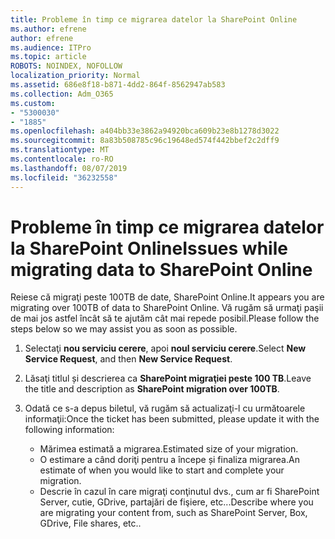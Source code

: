 ```yaml
---
title: Probleme în timp ce migrarea datelor la SharePoint Online
ms.author: efrene
author: efrene
ms.audience: ITPro
ms.topic: article
ROBOTS: NOINDEX, NOFOLLOW
localization_priority: Normal
ms.assetid: 686e8f18-b871-4dd2-864f-8562947ab583
ms.collection: Adm_O365
ms.custom:
- "5300030"
- "1885"
ms.openlocfilehash: a404bb33e3862a94920bca609b23e8b1278d3022
ms.sourcegitcommit: 8a83b508785c96c19648ed574f442bbef2c2dff9
ms.translationtype: MT
ms.contentlocale: ro-RO
ms.lasthandoff: 08/07/2019
ms.locfileid: "36232558"
---
```

# <a name="issues-while-migrating-data-to-sharepoint-online"></a><span data-ttu-id="8f2b7-102">Probleme în timp ce migrarea datelor la SharePoint Online</span><span class="sxs-lookup"><span data-stu-id="8f2b7-102">Issues while migrating data to SharePoint Online</span></span>

<span data-ttu-id="8f2b7-103">Reiese că migraţi peste 100TB de date, SharePoint Online.</span><span class="sxs-lookup"><span data-stu-id="8f2b7-103">It appears you are migrating over 100TB of data to SharePoint Online.</span></span> <span data-ttu-id="8f2b7-104">Vă rugăm să urmaţi paşii de mai jos astfel încât să te ajutăm cât mai repede posibil.</span><span class="sxs-lookup"><span data-stu-id="8f2b7-104">Please follow the steps below so we may assist you as soon as possible.</span></span> 

1. <span data-ttu-id="8f2b7-105">Selectaţi **nou serviciu cerere**, apoi **noul serviciu cerere**.</span><span class="sxs-lookup"><span data-stu-id="8f2b7-105">Select **New Service Request**, and then **New Service Request**.</span></span> 
2. <span data-ttu-id="8f2b7-106">Lăsaţi titlul și descrierea ca **SharePoint migraţiei peste 100 TB**.</span><span class="sxs-lookup"><span data-stu-id="8f2b7-106">Leave the title and description as **SharePoint migration over 100TB**.</span></span>
3. <span data-ttu-id="8f2b7-107">Odată ce s-a depus biletul, vă rugăm să actualizaţi-l cu următoarele informaţii:</span><span class="sxs-lookup"><span data-stu-id="8f2b7-107">Once the ticket has been submitted, please update it with the following information:</span></span> 

    - <span data-ttu-id="8f2b7-108">Mărimea estimată a migrarea.</span><span class="sxs-lookup"><span data-stu-id="8f2b7-108">Estimated size of your migration.</span></span>
    - <span data-ttu-id="8f2b7-109">O estimare a când doriţi pentru a începe și finaliza migrarea.</span><span class="sxs-lookup"><span data-stu-id="8f2b7-109">An estimate of when you would like to start and complete your migration.</span></span>
    - <span data-ttu-id="8f2b7-110">Descrie în cazul în care migraţi conţinutul dvs., cum ar fi SharePoint Server, cutie, GDrive, partajări de fişiere, etc...</span><span class="sxs-lookup"><span data-stu-id="8f2b7-110">Describe where you are migrating your content from, such as SharePoint Server, Box, GDrive, File shares, etc..</span></span>


  


